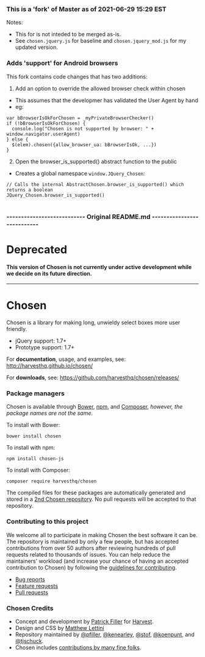 ### This is a 'fork' of Master as of 2021-06-29 15:29 EST
Notes:
- This for is not inteded to be merged as-is. 
- See `chosen.jquery.js` for baseline and `chosen.jquery_mod.js` for my updated version.
### Adds 'support' for Android browsers
This fork contains code changes that has two additions:
1) Add an option to override the allowed browser check within chosen
  - This assumes that the developmer has validated the User Agent by hand
  - eg: 
```
var bBrowserIsOkForChosen = _myPrivateBrowserChecker()
if (!bBrowserIsOkForChosen) {
  console.log("Chosen is not supported by browser: " + window.navigator.userAgent)
} else {
  $(elem).chosen({allow_browser_ua: bBrowserIsOk, ...})
}
```
2) Open the browser_is_supported() abstract function to the public
- Creates a global namespace `window.JQuery_Chosen`:

```
// Calls the internal AbstractChosen.browser_is_supported() which returns a boolean
JQuery_Chosen.browser_is_supported()
```
    
#
### --------------------------- Original README.md ---------------------------
#

# Deprecated

#### This version of Chosen is not currently under active development while we decide on its future direction.

---

# Chosen

Chosen is a library for making long, unwieldy select boxes more user friendly.

- jQuery support: 1.7+
- Prototype support: 1.7+

For **documentation**, usage, and examples, see:
http://harvesthq.github.io/chosen/

For **downloads**, see:
https://github.com/harvesthq/chosen/releases/

### Package managers

Chosen is available through [Bower](https://bower.io/), [npm](https://www.npmjs.com), and [Composer](https://getcomposer.org/), _however, the package names are not the same_.

To install with Bower:

```
bower install chosen
```

To install with npm:

```
npm install chosen-js
```

To install with Composer:

```
composer require harvesthq/chosen
```

The compiled files for these packages are automatically generated and stored in a [2nd Chosen repository](https://github.com/harvesthq/chosen-package). No pull requests will be accepted to that repository.

### Contributing to this project

We welcome all to participate in making Chosen the best software it can be. The repository is maintained by only a few people, but has accepted contributions from over 50 authors after reviewing hundreds of pull requests related to thousands of issues. You can help reduce the maintainers' workload (and increase your chance of having an accepted contribution to Chosen) by following the
[guidelines for contributing](contributing.md).

* [Bug reports](contributing.md#bugs)
* [Feature requests](contributing.md#features)
* [Pull requests](contributing.md#pull-requests)

### Chosen Credits

- Concept and development by [Patrick Filler](http://patrickfiller.com) for [Harvest](http://getharvest.com/).
- Design and CSS by [Matthew Lettini](http://matthewlettini.com/)
- Repository maintained by [@pfiller](http://github.com/pfiller), [@kenearley](http://github.com/kenearley), [@stof](http://github.com/stof), [@koenpunt](http://github.com/koenpunt), and [@tjschuck](http://github.com/tjschuck).
- Chosen includes [contributions by many fine folks](https://github.com/harvesthq/chosen/contributors).
